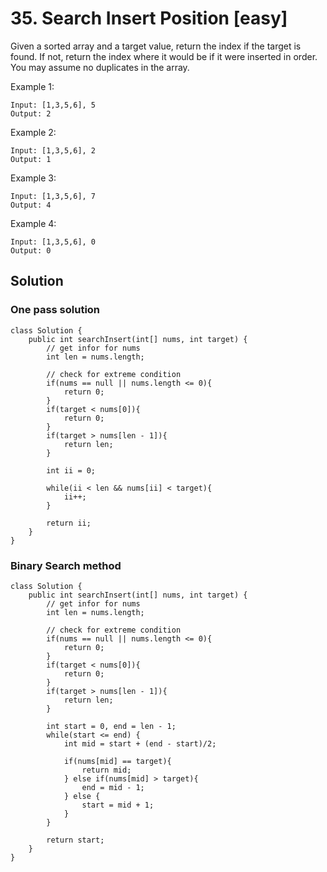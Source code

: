 # 35. Search Insert Position [easy]     
Given a sorted array and a target value, return the index if the target is found. If not, return the index where it would be if it were inserted in order.   
You may assume no duplicates in the array.     

Example 1:
```
Input: [1,3,5,6], 5
Output: 2
```
Example 2:
```
Input: [1,3,5,6], 2
Output: 1
```
Example 3:
```
Input: [1,3,5,6], 7
Output: 4
```
Example 4:
```
Input: [1,3,5,6], 0
Output: 0
```

## Solution     
### One pass solution   
```
class Solution {
    public int searchInsert(int[] nums, int target) {
        // get infor for nums
        int len = nums.length;
        
        // check for extreme condition
        if(nums == null || nums.length <= 0){
            return 0;
        }
        if(target < nums[0]){
            return 0;
        }
        if(target > nums[len - 1]){
            return len;
        }
        
        int ii = 0; 
        
        while(ii < len && nums[ii] < target){
            ii++;
        }
        
        return ii;
    }
}
```

### Binary Search method
```
class Solution {
    public int searchInsert(int[] nums, int target) {
        // get infor for nums
        int len = nums.length;
        
        // check for extreme condition
        if(nums == null || nums.length <= 0){
            return 0;
        }
        if(target < nums[0]){
            return 0;
        }
        if(target > nums[len - 1]){
            return len;
        }
        
        int start = 0, end = len - 1;
        while(start <= end) {
            int mid = start + (end - start)/2;
            
            if(nums[mid] == target){
                return mid;
            } else if(nums[mid] > target){
                end = mid - 1;
            } else {
                start = mid + 1;
            }
        }
        
        return start;
    }
}

```
